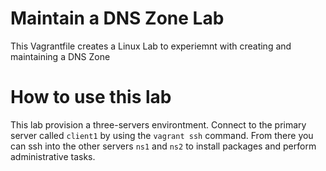 # Maintain a DNS Zone Lab

This Vagrantfile creates a Linux Lab to experiemnt with creating and maintaining a DNS Zone

# How to use this lab

This lab provision a three-servers environtment. Connect to the primary server called `client1` by using the
`vagrant ssh` command. From there you can ssh into the other servers `ns1` and `ns2` to install packages
and perform administrative tasks.

